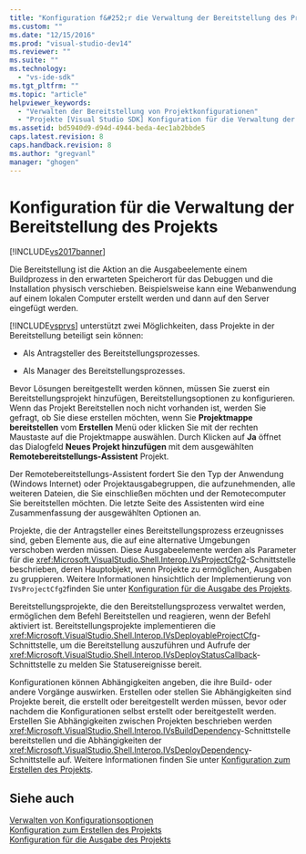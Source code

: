 ```yaml
---
title: "Konfiguration f&#252;r die Verwaltung der Bereitstellung des Projekts | Microsoft Docs"
ms.custom: ""
ms.date: "12/15/2016"
ms.prod: "visual-studio-dev14"
ms.reviewer: ""
ms.suite: ""
ms.technology: 
  - "vs-ide-sdk"
ms.tgt_pltfrm: ""
ms.topic: "article"
helpviewer_keywords: 
  - "Verwalten der Bereitstellung von Projektkonfigurationen"
  - "Projekte [Visual Studio SDK] Konfiguration für die Verwaltung der Bereitstellung"
ms.assetid: bd5940d9-d94d-4944-beda-4ec1ab2bbde5
caps.latest.revision: 8
caps.handback.revision: 8
ms.author: "gregvanl"
manager: "ghogen"
---
```

# Konfiguration f&#252;r die Verwaltung der Bereitstellung des Projekts
[!INCLUDE[vs2017banner](../../code-quality/includes/vs2017banner.md)]

Die Bereitstellung ist die Aktion an die Ausgabeelemente einem Buildprozess in den erwarteten Speicherort für das Debuggen und die Installation physisch verschieben.  Beispielsweise kann eine Webanwendung auf einem lokalen Computer erstellt werden und dann auf den Server eingefügt werden.  
  
 [!INCLUDE[vsprvs](../../code-quality/includes/vsprvs_md.md)] unterstützt zwei Möglichkeiten, dass Projekte in der Bereitstellung beteiligt sein können:  
  
-   Als Antragsteller des Bereitstellungsprozesses.  
  
-   Als Manager des Bereitstellungsprozesses.  
  
 Bevor Lösungen bereitgestellt werden können, müssen Sie zuerst ein Bereitstellungsprojekt hinzufügen, Bereitstellungsoptionen zu konfigurieren.  Wenn das Projekt Bereitstellen noch nicht vorhanden ist, werden Sie gefragt, ob Sie diese erstellen möchten, wenn Sie **Projektmappe bereitstellen** vom **Erstellen** Menü oder klicken Sie mit der rechten Maustaste auf die Projektmappe auswählen.  Durch Klicken auf **Ja** öffnet das Dialogfeld **Neues Projekt hinzufügen** mit dem ausgewählten **Remotebereitstellungs\-Assistent** Projekt.  
  
 Der Remotebereitstellungs\-Assistent fordert Sie den Typ der Anwendung \(Windows Internet\) oder Projektausgabegruppen, die aufzunehmenden, alle weiteren Dateien, die Sie einschließen möchten und der Remotecomputer Sie bereitstellen möchten.  Die letzte Seite des Assistenten wird eine Zusammenfassung der ausgewählten Optionen an.  
  
 Projekte, die der Antragsteller eines Bereitstellungsprozess erzeugnisses sind, geben Elemente aus, die auf eine alternative Umgebungen verschoben werden müssen.  Diese Ausgabeelemente werden als Parameter für die <xref:Microsoft.VisualStudio.Shell.Interop.IVsProjectCfg2>\-Schnittstelle beschrieben, deren Hauptobjekt, wenn Projekte zu ermöglichen, Ausgaben zu gruppieren.  Weitere Informationen hinsichtlich der Implementierung von `IVsProjectCfg2`finden Sie unter [Konfiguration für die Ausgabe des Projekts](../../extensibility/internals/project-configuration-for-output.md).  
  
 Bereitstellungsprojekte, die den Bereitstellungsprozess verwaltet werden, ermöglichen dem Befehl Bereitstellen und reagieren, wenn der Befehl aktiviert ist.  Bereitstellungsprojekte implementieren die <xref:Microsoft.VisualStudio.Shell.Interop.IVsDeployableProjectCfg>\-Schnittstelle, um die Bereitstellung auszuführen und Aufrufe der <xref:Microsoft.VisualStudio.Shell.Interop.IVsDeployStatusCallback>\-Schnittstelle zu melden Sie Statusereignisse bereit.  
  
 Konfigurationen können Abhängigkeiten angeben, die ihre Build\- oder andere Vorgänge auswirken.  Erstellen oder stellen Sie Abhängigkeiten sind Projekte bereit, die erstellt oder bereitgestellt werden müssen, bevor oder nachdem die Konfigurationen selbst erstellt oder bereitgestellt werden.  Erstellen Sie Abhängigkeiten zwischen Projekten beschrieben werden <xref:Microsoft.VisualStudio.Shell.Interop.IVsBuildDependency>\-Schnittstelle bereitstellen und die Abhängigkeiten der <xref:Microsoft.VisualStudio.Shell.Interop.IVsDeployDependency>\-Schnittstelle auf.  Weitere Informationen finden Sie unter [Konfiguration zum Erstellen des Projekts](../../extensibility/internals/project-configuration-for-building.md).  
  
## Siehe auch  
 [Verwalten von Konfigurationsoptionen](../../extensibility/internals/managing-configuration-options.md)   
 [Konfiguration zum Erstellen des Projekts](../../extensibility/internals/project-configuration-for-building.md)   
 [Konfiguration für die Ausgabe des Projekts](../../extensibility/internals/project-configuration-for-output.md)